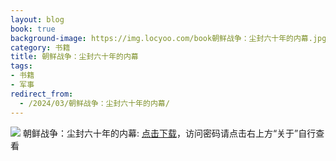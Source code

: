 ```yaml
---
layout: blog
book: true
background-image: https://img.locyoo.com/book朝鲜战争：尘封六十年的内幕.jpg
category: 书籍
title: 朝鲜战争：尘封六十年的内幕
tags:
- 书籍
- 军事
redirect_from:
  - /2024/03/朝鲜战争：尘封六十年的内幕/
---
```

![](https://img.locyoo.com/book朝鲜战争：尘封六十年的内幕.jpg)
朝鲜战争：尘封六十年的内幕: <a name = "ref1" href="https://url18.ctfile.com/f/50983618-1347923572-07ccd7?p=3619">点击下载</a>，访问密码请点击右上方“关于”自行查看